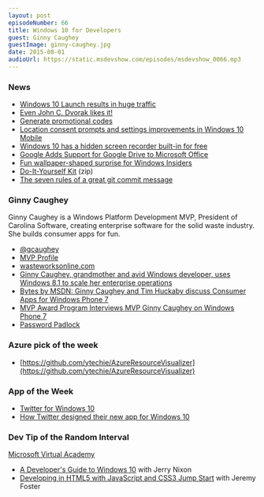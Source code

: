 ```yaml
---
layout: post
episodeNumber: 66
title: Windows 10 for Developers
guest: Ginny Caughey
guestImage: ginny-caughey.jpg
date: 2015-08-01
audioUrl: https://static.msdevshow.com/episodes/msdevshow_0066.mp3
---
```


### News

 - [Windows 10 Launch results in huge traffic](http://blog.streamingmedia.com/2015/07/windows-10-launch-huge-traffic.html)
  - [Even John C. Dvorak likes it!](http://www.pcmag.com/article2/0,2817,2488522,00.asp)
 - [Generate promotional codes](https://msdn.microsoft.com/en-us/library/windows/apps/mt297660.aspx?f=255&MSPPError=-2147217396)
 - [Location consent prompts and settings improvements in Windows 10 Mobile](http://blogs.windows.com/buildingapps/2015/07/22/location-consent-prompts-and-settings-improvements-in-windows-10-mobile/)
 - [Windows 10 has a hidden screen recorder built-in for free](http://techau.com.au/windows-10-has-hidden-a-screen-recorder-built-in/)
 - [Google Adds Support for Google Drive to Microsoft Office](https://www.thurrott.com/office/4782/google-adds-support-for-google-drive-to-microsoft-office)
 - [Fun wallpaper-shaped surprise for Windows Insiders](http://blogs.windows.com/bloggingwindows/2015/07/21/a-fun-surprise-for-windows-insiders/)
  - [Do-It-Yourself Kit](http://az648995.vo.msecnd.net/win/2015/07/Windows_Insiders_Ninjacat-DIY.zip) (zip)
 - [The seven rules of a great git commit message](http://chris.beams.io/posts/git-commit/)

### Ginny Caughey

Ginny Caughey is a Windows Platform Development MVP, President of Carolina Software, creating enterprise software for the solid waste industry. She builds consumer apps for fun.

-   [@gcaughey](https://twitter.com/gcaughey)
-   [MVP Profile](https://mvp.microsoft.com/en-us/PublicProfile/7909?fullName=Ginny%20Caughey)
-   [wasteworksonline.com](http://www.wasteworksonline.com/)
-   [Ginny Caughey, grandmother and avid Windows developer, uses Windows 8.1 to scale her enterprise operations](http://blogs.windows.com/buildingapps/2014/09/26/ginny-caughey-grandmother-and-avid-windows-developer-uses-windows-8-1-to-scale-her-enterprise-operations/)
-   [Bytes by MSDN: Ginny Caughey and Tim Huckaby discuss Consumer Apps for Windows Phone 7](https://channel9.msdn.com/Blogs/Bytes+by+MSDN/Bytes-by-MSDN-Ginny-Caughey-and-Tim-Huckaby-discuss-Consumer-Apps-for-Windows-Phone-7)
-   [MVP Award Program Interviews MVP Ginny Caughey on Windows Phone 7](http://blogs.msdn.com/b/mvpawardprogram/archive/2010/11/09/mvp-award-program-interviews-mvp-ginny-caughey-on-windows-phone-7.aspx)
-   [Password Padlock](https://www.microsoft.com/en-us/store/apps/password-padlock/9wzdncrfhvqf)

### Azure pick of the week

 - [https://github.com/ytechie/AzureResourceVisualizer](https://github.com/ytechie/AzureResourceVisualizer)

### App of the Week

 - [Twitter for Windows 10](https://www.microsoft.com/en-us/store/apps/twitter/9wzdncrfj140)
  - [How Twitter designed their new app for Windows 10](https://blog.twitter.com/2015/designing-twitter-for-windows-10)

### Dev Tip of the Random Interval

[Microsoft Virtual Academy](http://www.microsoftvirtualacademy.com/)

-   [A Developer's Guide to Windows  10](http://www.microsoftvirtualacademy.com/training-courses/a-developers-guide-to-windows-10) with Jerry Nixon
-   [Developing in HTML5 with JavaScript and CSS3 Jump Start](https://www.microsoftvirtualacademy.com/en-US/training-courses/developing-in-html5-with-javascript-and-css3-jump-start-8223) with Jeremy Foster
